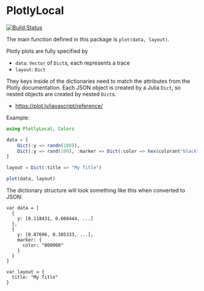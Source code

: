 # PlotlyLocal

[![Build Status](https://travis-ci.org/joshday/PlotlyLocal.jl.svg?branch=master)](https://travis-ci.org/joshday/PlotlyLocal.jl)


The main function defined in this package is `plot(data, layout)`.

Plotly plots are fully specified by

- `data`: `Vector` of `Dict`s, each represents a trace
- `layout`: `Dict`  

They keys inside of the dictionaries need to match the attributes from the Plotly documentation.  Each JSON object is created by a Julia `Dict`, so nested objects are created by nested `Dict`s.

- https://plot.ly/javascript/reference/



Example:
```julia
using PlotlyLocal, Colors

data = [
    Dict(:y => randn(100)),
    Dict(:y => rand(100), :marker => Dict(:color => hex(colorant"black")))
]

layout = Dict(:title => "My Title")

plot(data, layout)
```

The dictionary structure will look something like this when converted to JSON:

```
var data = [
  {
    y: [0.118431, 0.660444, ...]
  },
  {
    y: [0.87696, 0.385333, ...],
    marker: {
      color: "000000"
    }
  }
]

var layout = {
  title: "My Title"
}
```
